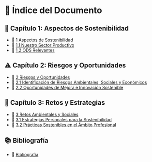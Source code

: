 # 📖 Índice del Documento

## 🌱 Capítulo 1: Aspectos de Sostenibilidad

- 📌 [1 Aspectos de Sostenibilidad](../md_pisa3_A/1_capitulo1_ra3_pisa3_A_ArroyoGomezMikel/1_AspectosSostenibilidad_ArroyoGomez.md)
- 📌 [1.1 Nuestro Sector Productivo](../md_pisa3_A/1_capitulo1_ra3_pisa3_A_ArroyoGomezMikel/1.1_NuestroSectorProductivo_ArroyoGomez.md)
- 📌 [1.2 ODS Relevantes](../md_pisa3_A/1_capitulo1_ra3_pisa3_A_ArroyoGomezMikel/1.2_ODSRelevantes_ArroyoGomez.md)

## ⚠️ Capítulo 2: Riesgos y Oportunidades

- 📌 [2 Riesgos y Oportunidades](./2_capitulo2_ra3_pisa3_A_ArroyoGomezMikel/2_RiesgosYOportunidades_ArroyoGomezMikel.md)
- 📌 [2.1 Identificación de Riesgos Ambientales, Sociales y Económicos](./2_capitulo2_ra3_pisa3_A_ArroyoGomezMikel/2.1_Identificación_de_riesgos_ambientalesSocialesYEconómicos._ArroyoGomezMikel.md)
- 📌 [2.2 Oportunidades de Mejora e Innovación Sostenible](./2_capitulo2_ra3_pisa3_A_ArroyoGomezMikel/2.2_OportunidadesDeMejoraEInnovaciónSostenible._ArroyoGomezMikel.md)
  
## 🎯 Capítulo 3: Retos y Estrategias

- 📌 [3 Retos Ambientales y Sociales](./3_capitulo3_ra3_pisa3_A_ArroyoGomezMikel/3__RetosAmbientalesYsociales_ArroyoGomezMikel.md)
- 📌 [3.1 Estrategias Personales para la Sostenibilidad](./3_capitulo3_ra3_pisa3_A_ArroyoGomezMikel/3.1_EstrategiasPersonalesParaLaSostenibilidad_ArroyoGomezMikel.md)
- 📌 [3.2 Prácticas Sostenibles en el Ámbito Profesional](./3_capitulo3_ra3_pisa3_A_ArroyoGomezMikel/3.2_PracticasSosteniblesEnElÁmbitoProfesional_ArroyoGomezMikel.md)

## 📚 Bibliografía

- 📌 [Bibliografía](./bibliografia_pisa3_A_ArroyoGomezMikel.md)
